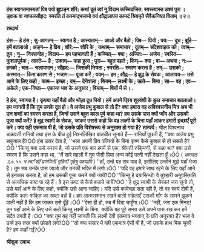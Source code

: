 **हंस स्वागतमास्यतां पिब पयो ब्रूह्यङ्ग शौरे: कथां** **दूतं त्वां नु विदाम कच्चिदजित: स्वस्त्यास्त उक्तं पुरा ।** **ङ्क्षक वा नश्चलसौहृद: स्मरति तं कस्माद्भजामो वयं** **क्षौद्रालापय कामदं श्रियमृते सैवैकनिष्ठा षियाम् ॥ २॥** 

**शब्दार्थ** 

**हंस—** **हे हंस** **; सु-आगतम्—** **स्वागत है** **; आस्यताम्—** **आओ और बैठो** **; पिब—** **पियो** **; पय:—** **दूध** **; ब्रूहि—** **हमें बतलाओ** **; अङ्ग—** **हे प्रिय** **; शौरे:—** **शौरि के** **; कथाम्—** **समाचार** **; दूतम्—** **संदेशवाहक को** **; त्वाम्—** **तुम** **; नु—** **निस्सन्देह** **; विदाम—** **हम पहचानती** **हैं** **; कच्चित्—** **क्या** **; अजित:—** **अजेय** **; स्वस्ति—** **कुशलपूर्वक** **; आस्ते—** **है** **; उक्तम्—** **कहा हुआ** **; पुरा—** **बहुत पहले** **; किम्—** **क्या** **; वा—** **अथवा** **; न:—** **हमको** **; चल—** **चलायमान** **; सौहृद:—** **जिसकी मित्रता** **; स्मरति—** **स्मरण करता है** **; तम्—** **उसको** **;** **कस्मात्—** **किस कारण से** **; भजाम:—** **पूजा करें** **; वयम्—** **हम** **; क्षौद्र—** **हे क्षुद्र के सेवक** **; आलापय—** **उसे आने के लिए कहो** **;** **काम—** **इच्छा** **; दम्—** **देनेवाला** **; श्रियम्—** **लक्ष्मी के** **; ऋते—** **बिना** **; सा—** **वह** **; एव—** **अकेले** **; एक-निष्ठा—** **एकान्त भाव के** **अनुसार** **; षियाम्—** **षियों में से।** **.** 

**हे हंस, स्वागत है। कृपया यहाँ बैठो और थोड़ा दूध पियो। हमें अपने पि्रय शूरवंशी के कुछ** **समाचार बतलाओ। हम जानती हैं कि तुम उनके दूत हो। वे अजेय प्रभु कुशल से तो हैं? क्या** **हमारा वह अविश्वसनीय मित्र अब भी उन शब्दों का स्मरण करता है, जिन्हें उसने बहुत काल पूर्व** **कहा था? हम उसके पास क्यों जाँय और उसकी पूजा क्यों करें? हे क्षुद्र स्वामी के सेवक,** **जाकर उससे कहो कि वह लक्ष्मी के बिना यहाँ आकर हमारी इच्छाएँ पूरी करे। क्या वही** **एकमात्र षी है, जो उसके प्रति विशेषरूप से अनुरक्त हो गया है?** **तात्पर्य :** श्रील विश्वनाथ चक्रवर्ती रानियों तथा हंस के बीच हुई निश्नलिखित बातचीत सुनाते हैं— रानियाँ पूछती हैं, ''क्या अजेय प्रभु सकुशल हैं?ÓÓ हंस उत्तर देता है, ''भला अपनी प्रिय पत्नियों के बिना कृष्ण कैसे कुशल से हो सकते है?ÓÓ ''किन्तु क्या उसे स्मरण है, जो उसने एक बार हममें से एक, श्रीमती रुकि्मणी, से कहा था? क्या उसे स्मरण है कि उसने कहा था, ''मैं सारे महलों में तुम जैसी प्रिया अन्य कोई पत्नी नहीं देखता हूँ।ÓÓ ( *भागवत* .६०.५५ *न त्वा²शीं प्रणयिनीं गृहिणीं गृहेषु पश्यामि* ) ''हाँ, उन्हें यह सब याद है, इसीलिए उन्होंने मुझे यहाँ भेजा है। तुम सब उनके पास जाओ और उनकी भक्ति में लगो।ÓÓ ''यदि वह हमारे साथ रहने के लिए यहाँ आने से इनकार करता है, तो हम उसकी पूजा करने क्यों जायें?ÓÓ ''किन्तु हे दयासिन्धो! वे तुश्हारी अनुपसि्थति से अत्यधिक कष्ट पा रहे हैं। वे इस कष्ट से कैसे बचाये जायें?ÓÓ ''हे क्षुद्र स्वामी के सेवक! जरा सुनो तो, उसे यहाँ आने के लिए कहो, क्योंकि उसे आना चाहिए। यदि उसे कामेच्छा सता रही है, तो वह स्वयं दोषी हैं, क्योंकि काम-शकि्त का स्रष्टा वही है। हम आत्मसश्मान रखने वाली महिलाएँ उसकी माँग के सामने झुकने वाली नहीं हैं कि हम जाकर उसे ढूँढ़ें।ÓÓ ''ऐसा ही हो, तब मैं विदा चाहूँगा।ÓÓ ''नहीं, जरा एक मिनट! तुम यहाँ आने के लिए उसे कहो किन्तु लक्ष्मी के बिना, क्योंकि वह पूरे समय उसे अपने पास रख कर हमें सदैव ठगती है।ÓÓ ''क्या तुम यह नहीं जानती कि लक्ष्मी देवी एकमात्र भगवान् के प्रति अनुरक्त हैं? भला वे उन्हें इस तरह क्यों छोडऩे लगे?ÓÓ ''तो क्या संसार में वही एकमात्र ऐसी षी है, जो उसके हाथ बिक चुकी है? हम कहाँ गईं?ÓÓ  

**श्रीशुक उवाच** 